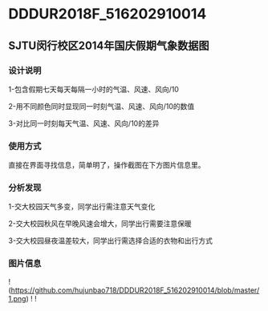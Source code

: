 # DDDUR2018F_516202910014  
## SJTU闵行校区2014年国庆假期气象数据图 

### 设计说明 

1-包含假期七天每天每隔一小时的气温、风速、风向/10

2-用不同颜色同时显现同一时刻气温、风速、风向/10的数值

3-对比同一时刻每天气温、风速、风向/10的差异  

### 使用方式  
直接在界面寻找信息，简单明了，操作截图在下方图片信息里。  

### 分析发现

1-交大校园天气多变，同学出行需注意天气变化

2-交大校园秋风在早晚风速会增大，同学出行需要注意保暖

3-交大校园昼夜温差较大，同学出行需选择合适的衣物和出行方式

### 图片信息
!(https://github.com/hujunbao718/DDDUR2018F_516202910014/blob/master/1.png)
!
!
